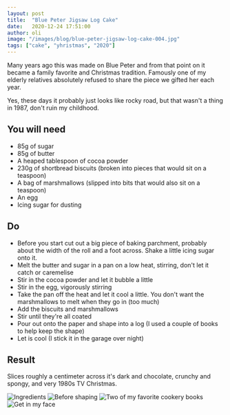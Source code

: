 ```yaml
---
layout: post
title:  "Blue Peter Jigsaw Log Cake"
date:   2020-12-24 17:51:00
author: oli
image: "/images/blog/blue-peter-jigsaw-log-cake-004.jpg"
tags: ["cake", "yhristmas", "2020"]
---
```


Many years ago this was made on Blue Peter and from that point on it became a family favorite and Christmas tradition.  Famously one of my elderly relatives absolutely refused to share the piece we gifted her each year.

Yes, these days it probably just looks like rocky road, but that wasn't a thing in 1987, don't ruin my childhood.


## You will need

* 85g of sugar
* 85g of butter
* A heaped tablespoon of cocoa powder
* 230g of shortbread biscuits (broken into pieces that would sit on a teaspoon)
* A bag of marshmallows (slipped into bits that would also sit on a teaspoon)
* An egg
* Icing sugar for dusting


## Do

* Before you start cut out a big piece of baking parchment, probably about the width of the roll and a foot across.  Shake a little icing sugar onto it.
* Melt the butter and sugar in a pan on a low heat, stirring, don't let it catch or caremelise
* Stir in the cocoa powder and let it bubble a little
* Stir in the egg, vigorously stirring 
* Take the pan off the heat and let it cool a little.  You don't want the marshmallows to melt when they go in (too much)
* Add the biscuits and marshmallows
* Stir until they're all coated
* Pour out onto the paper and shape into a log (I used a couple of books to help keep the shape)
* Let is cool (I stick it in the garage over night)

## Result

Slices roughly a centimeter across it's dark and chocolate, crunchy and spongy, and very 1980s TV Christmas.


![Ingredients](/images/blog/blue-peter-jigsaw-log-cake-001.jpg)
![Before shaping](/images/blog/blue-peter-jigsaw-log-cake-002.jpg)
![Two of my favorite cookery books](/images/blog/blue-peter-jigsaw-log-cake-003.jpg)
![Get in my face](/images/blog/blue-peter-jigsaw-log-cake-004.jpg)
